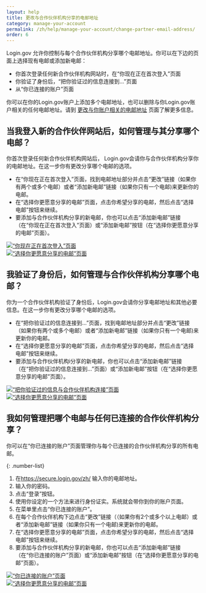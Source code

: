 ```yaml
---
layout: help
title: 更改与合作伙伴机构分享的电邮地址
category: manage-your-account
permalink: /zh/help/manage-your-account/change-partner-email-address/
order: 6
---
```


Login.gov 允许你控制与每个合作伙伴机构分享哪个电邮地址。你可以在下边的页面上选择现有电邮或添加新电邮：

- 你首次登录任何新合作伙伴机构网站时，在“你现在正在首次登入”页面
- 你验证了身份后，“把你验证过的信息连接到...”页面
- 从“你已连接的账户”页面

你可以在你的Login.gov账户上添加多个电邮地址，也可以删除与你Login.gov账户相关的任何电邮地址。请到 [更改与你账户相关的电邮地址](/zh/help/manage-your-account/change-your-email-address/) 页面了解更多信息。

## 当我登入新的合作伙伴网站后，如何管理与其分享哪个电邮？

你首次登录任何新合作伙伴机构网站后， Login.gov会请你与合作伙伴机构分享你的电邮地址。在这一步你有更改分享哪个电邮的选项。

- 在“你现在正在首次登入”页面，找到电邮地址部分并点击“更改”链接（如果你有两个或多个电邮）或者“添加新电邮”链接（如果你只有一个电邮)来更新你的电邮。
- 在“选择你更愿意分享的电邮”页面，点击你希望分享的电邮，然后点击“选择电邮”按钮来继续。
- 要添加与合作伙伴机构分享的新电邮，你也可以点击“添加新电邮”链接（在“你现在正在首次登入”页面）或“添加新电邮”按钮（在“选择你更愿意分享的电邮”页面）。

<div class="grid-row grid-gap">
  <div class="tablet:grid-col-6">
    <a href="{{ site.baseurl }}/assets/img/help/change-partner-email-address/connect.svg">
      <img
        alt="“你现在正在首次登入”页面"
        src="{{ site.baseurl }}/assets/img/help/change-partner-email-address/connect.svg"
        class="shadow-2" />
    </a>
  </div>
  <div class="tablet:grid-col-6">
    <a href="{{ site.baseurl }}/assets/img/help/change-partner-email-address/select-email.svg">
      <img
        alt="“选择你更愿意分享的电邮”页面"
        src="{{ site.baseurl }}/assets/img/help/change-partner-email-address/select-email.svg"
        class="shadow-2" />
    </a>
  </div>
</div>

## 我验证了身份后，如何管理与合作伙伴机构分享哪个电邮？

你为一个合作伙伴机构验证了身份后，Login.gov会请你分享电邮地址和其他必要信息。在这一步你有更改分享哪个电邮的选项。

- 在“把你验证过的信息连接到...”页面，找到电邮地址部分并点击“更改”链接（如果你有两个或多个电邮）或者“添加新电邮”链接（如果你只有一个电邮)来更新你的电邮。
- 在“选择你更愿意分享的电邮”页面，点击你希望分享的电邮，然后点击“选择电邮”按钮来继续。
- 要添加与合作伙伴机构i分享的新电邮，你也可以点击“添加新电邮”链接（在“把你验证过的信息连接到...”页面）或“添加新电邮”按钮（在“选择你更愿意分享的电邮”页面）。

<div class="grid-row grid-gap">
  <div class="tablet:grid-col-6">
    <a href="{{ site.baseurl }}/assets/img/help/change-partner-email-address/connect-verified.svg">
      <img
        alt="“把你验证过的信息与合作伙伴机构连接”页面"
        src="{{ site.baseurl }}/assets/img/help/change-partner-email-address/connect-verified.svg"
        class="shadow-2" />
    </a>
  </div>
  <div class="tablet:grid-col-6">
    <a href="{{ site.baseurl }}/assets/img/help/change-partner-email-address/select-email.svg">
      <img
        alt="“选择你更愿意分享的电邮”页面"
        src="{{ site.baseurl }}/assets/img/help/change-partner-email-address/select-email.svg"
        class="shadow-2" />
    </a>
  </div>
</div>

## 我如何管理把哪个电邮与任何已连接的合作伙伴机构分享？

你可以在“你已连接的账户”页面管理你与每个已连接的合作伙伴机构分享的所有电邮。

{: .number-list}
1. 在<https://secure.login.gov/zh/> 输入你的电邮地址。
1. 输入你的密码。
1. 点击“登录”按钮。
1. 使用你设定的一个方法来进行身份证实。系统就会带你到你的账户页面。
1. 在菜单里点击“你已连接的账户”。
1. 在每个合作伙伴机构下边点击“更改”链接（（如果你有2个或多个以上电邮）或者“添加新电邮”链接（如果你只有一个电邮)来更新你的电邮。
1. 在“选择你更愿意分享的电邮”页面，点击你希望分享的电邮，然后点击“选择电邮”按钮来继续。
1. 要添加与合作伙伴机构分享的新电邮，你也可以点击“添加新电邮”链接（在“你已连接的账户”页面）或“添加新电邮”按钮（在“选择你更愿意分享的电邮”页面）。

<div class="grid-row grid-gap">
  <div class="tablet:grid-col-6">
    <a href="{{ site.baseurl }}/assets/img/help/change-partner-email-address/connected-accounts.svg">
      <img
        alt="“你已连接的账户”页面"
        src="{{ site.baseurl }}/assets/img/help/change-partner-email-address/connected-accounts.svg"
        class="shadow-2" />
    </a>
  </div>
  <div class="tablet:grid-col-6">
    <a href="{{ site.baseurl }}/assets/img/help/change-partner-email-address/select-email.svg">
      <img
        alt="“选择你更愿意分享的电邮”页面"
        src="{{ site.baseurl }}/assets/img/help/change-partner-email-address/select-email.svg"
        class="shadow-2" />
    </a>
  </div>
</div>
